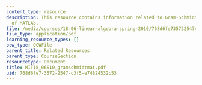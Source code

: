 ```yaml
---
content_type: resource
description: This resource contains information related to Gram-Schmidt in 9 lines
  of MATLAb.
file: /media/courses/18-06-linear-algebra-spring-2010/768d6fe735722547c3f5e74824532c53_MIT18_06S10_gramschmidtmat.pdf
file_type: application/pdf
learning_resource_types: []
ocw_type: OCWFile
parent_title: Related Resources
parent_type: CourseSection
resourcetype: Document
title: MIT18_06S10_gramschmidtmat.pdf
uid: 768d6fe7-3572-2547-c3f5-e74824532c53
---
```

